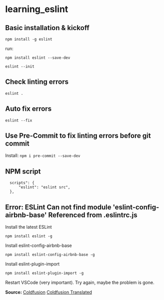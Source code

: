 # learning_eslint

## Basic installation & kickoff

`npm install -g eslint`

run:

`npm install eslint --save-dev`

`eslint --init`

## Check linting errors

`eslint .`

## Auto fix errors

`eslint --fix`

## Use Pre-Commit to fix linting errors before git commit

Install:
`npm i pre-commit --save-dev`

## NPM script
```
  scripts": {
      "eslint": "eslint src",
  },
```
## Error: ESLint Can not find module 'eslint-config-airbnb-base' Referenced from .eslintrc.js

Install the latest ESLint
 
`npm install eslint -g`

Install eslint-config-airbnb-base

`npm install eslint-config-airbnb-base -g`

Install eslint-plugin-import

 
`npm install eslint-plugin-import -g`

Restart VSCode (very important). Try again, maybe the problem is gone. 

**Source:**
[Coldfusion](https://coldfunction.com/p/91)
[Coldfusion Translated](https://translate.google.com/translate?sl=auto&tl=en&js=y&prev=_t&hl=en&ie=UTF-8&u=https%3A%2F%2Fcoldfunction.com%2Fp%2F91&edit-text=)
